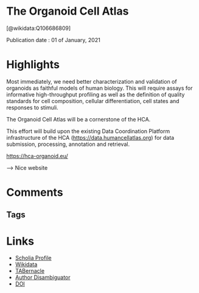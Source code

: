 
The Organoid Cell Atlas
=======================
  
  [@wikidata:Q106686809]  
  
Publication date : 01 of January, 2021  

# Highlights
Most immediately, we need better characterization and validation of organoids as faithful models of human biology. This will require assays for informative high-throughput profiling as well as the definition of quality standards for cell composition, cellular differentiation, cell states and responses to stimuli. 

The Organoid Cell Atlas will be a cornerstone of the HCA.

This effort will build upon the existing Data Coordination Platform infrastructure of the HCA (https://data.humancellatlas.org) for data submission, processing, annotation and retrieval.

https://hca-organoid.eu/

--> Nice website

# Comments

## Tags

# Links
  
 * [Scholia Profile](https://scholia.toolforge.org/work/Q106686809)  
 * [Wikidata](https://www.wikidata.org/wiki/Q106686809)  
 * [TABernacle](https://tabernacle.toolforge.org/?#/tab/manual/Q106686809/P921%3BP4510)  
 * [Author Disambiguator](https://author-disambiguator.toolforge.org/work_item_oauth.php?id=Q106686809&batch_id=&match=1&author_list_id=&doit=Get+author+links+for+work)  
 * [DOI](https://doi.org/10.1038/S41587-020-00762-X)  
